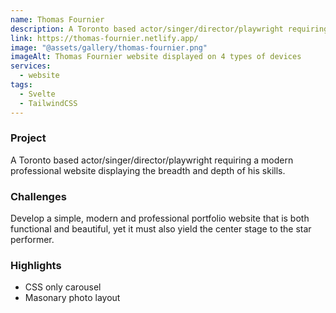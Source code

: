 ```yaml
---
name: Thomas Fournier
description: A Toronto based actor/singer/director/playwright requiring a modern professional website displaying the breadth and depth of his skills.
link: https://thomas-fournier.netlify.app/
image: "@assets/gallery/thomas-fournier.png"
imageAlt: Thomas Fournier website displayed on 4 types of devices
services:
  - website
tags:
  - Svelte
  - TailwindCSS
---
```


### Project

A Toronto based actor/singer/director/playwright requiring a modern professional website displaying the breadth and depth of his skills.

### Challenges

Develop a simple, modern and professional portfolio website that is both functional and beautiful, yet it must also yield the center stage to the star performer.

### Highlights

- CSS only carousel
- Masonary photo layout

